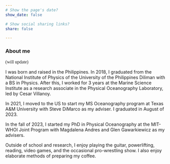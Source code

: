 ```yaml
---
# Show the page's date?
show_date: false

# Show social sharing links?
share: false

---
```


### About me ###
<p style="font-family: avenir">(will update)
 
 I was born and raised in the Philippines. In 2018, I graduated from the National Institute of Physics of the University of the Philippines Diliman with a BS in Physics. After this, I worked for 3 years at the Marine Science Institute as a research associate in the Physical Oceanography Laboratory, led by Cesar Villanoy.
 
 In 2021, I moved to the US to start my MS Oceanography program at Texas A&M University with Steve DiMarco as my adviser. I graduated in August of 2023.
 
 In the fall of 2023, I started my PhD in Physical Oceanography at the MIT-WHOI Joint Program with Magdalena Andres and Glen Gawarkiewicz as my advisers.
 
 Outside of school and research, I enjoy playing the guitar, powerlifting, reading, video games, and the occasional pro-wrestling show. I also enjoy elaborate methods of preparing my coffee.</p>




